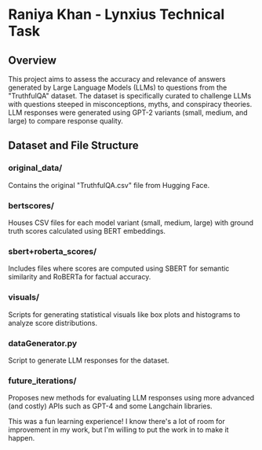 # Raniya Khan - Lynxius Technical Task

## Overview

This project aims to assess the accuracy and relevance of answers generated by Large Language Models (LLMs) to questions from the "TruthfulQA" dataset. The dataset is specifically curated to challenge LLMs with questions steeped in misconceptions, myths, and conspiracy theories. LLM responses were generated using GPT-2 variants (small, medium, and large) to compare response quality.

## Dataset and File Structure

### original_data/

Contains the original "TruthfulQA.csv" file from Hugging Face.

### bertscores/

Houses CSV files for each model variant (small, medium, large) with ground truth scores calculated using BERT embeddings.

### sbert+roberta_scores/

Includes files where scores are computed using SBERT for semantic similarity and RoBERTa for factual accuracy.

### visuals/

Scripts for generating statistical visuals like box plots and histograms to analyze score distributions.

### dataGenerator.py

Script to generate LLM responses for the dataset.

### future_iterations/

Proposes new methods for evaluating LLM responses using more advanced (and costly) APIs such as GPT-4 and some Langchain libraries.


This was a fun learning experience! I know there's a lot of room for improvement in my work, but I'm willing to put the work in to make it happen.
